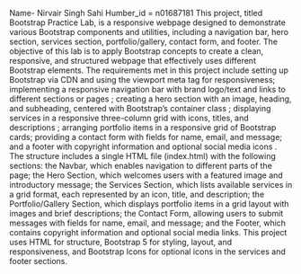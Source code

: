 Name-  Nirvair Singh Sahi Humber_id = n01687181
This project, titled Bootstrap Practice Lab, is a responsive webpage designed to demonstrate various Bootstrap components and utilities, including a navigation bar, hero section, services section, portfolio/gallery, contact form, and footer. The objective of this lab is to apply Bootstrap concepts to create a clean, responsive, and structured webpage that effectively uses different Bootstrap elements. The requirements met in this project include setting up Bootstrap via CDN and using the viewport meta tag for responsiveness; implementing a responsive navigation bar with brand logo/text and links to different sections or pages ; creating a hero section with an image, heading, and subheading, centered with Bootstrap’s container class ; displaying services in a responsive three-column grid with icons, titles, and descriptions ; arranging portfolio items in a responsive grid of Bootstrap cards; providing a contact form with fields for name, email, and message; and a footer with copyright information and optional social media icons . The structure includes a single HTML file (index.html) with the following sections: the Navbar, which enables navigation to different parts of the page; the Hero Section, which welcomes users with a featured image and introductory message; the Services Section, which lists available services in a grid format, each represented by an icon, title, and description; the Portfolio/Gallery Section, which displays portfolio items in a grid layout with images and brief descriptions; the Contact Form, allowing users to submit messages with fields for name, email, and message; and the Footer, which contains copyright information and optional social media links. This project uses HTML for structure, Bootstrap 5 for styling, layout, and responsiveness, and Bootstrap Icons for optional icons in the services and footer sections.
